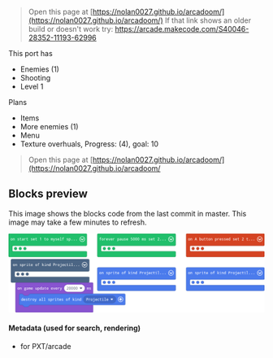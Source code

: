 > Open this page at [https://nolan0027.github.io/arcadoom/](https://nolan0027.github.io/arcadoom/)
> If that link shows an older build or doesn't work try: https://arcade.makecode.com/S40046-28352-11193-62996

This port has
- Enemies (1)
- Shooting
- Level 1

Plans
- Items
- More enemies (1)
- Menu
- Texture overhuals, Progress: (4), goal: 10

> Open this page at [https://nolan0027.github.io/arcadoom/](https://nolan0027.github.io/arcadoom/
## Blocks preview

This image shows the blocks code from the last commit in master. 
This image may take a few minutes to refresh.

![A rendered view of the blocks](https://github.com/nolan0027/arcadoom/raw/master/.github/makecode/blocks.png)

#### Metadata (used for search, rendering)

* for PXT/arcade
<script src="https://makecode.com/gh-pages-embed.js"></script><script>makeCodeRender("{{ site.makecode.home_url }}", "{{ site.github.owner_name }}/{{ site.github.repository_name }}");</script>
